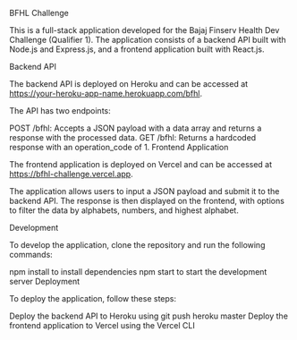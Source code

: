 BFHL Challenge

This is a full-stack application developed for the Bajaj Finserv Health Dev Challenge (Qualifier 1). The application consists of a backend API built with Node.js and Express.js, and a frontend application built with React.js.

Backend API

The backend API is deployed on Heroku and can be accessed at https://your-heroku-app-name.herokuapp.com/bfhl.

The API has two endpoints:

POST /bfhl: Accepts a JSON payload with a data array and returns a response with the processed data.
GET /bfhl: Returns a hardcoded response with an operation_code of 1.
Frontend Application

The frontend application is deployed on Vercel and can be accessed at https://bfhl-challenge.vercel.app.

The application allows users to input a JSON payload and submit it to the backend API. The response is then displayed on the frontend, with options to filter the data by alphabets, numbers, and highest alphabet.

Development

To develop the application, clone the repository and run the following commands:

npm install to install dependencies
npm start to start the development server
Deployment

To deploy the application, follow these steps:

Deploy the backend API to Heroku using git push heroku master
Deploy the frontend application to Vercel using the Vercel CLI
